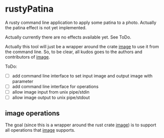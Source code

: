 # rustyPatina

A rusty command line application to apply some patina to a photo.
Actually the patina effect is not yet implemented.

Actually currently there are no effects available yet.
See ToDo.

Actually this tool will just be a wrapper around the crate [image](https://docs.rs/image/latest/image/)
to use it from the command line.
So, to be clear, all kudos goes to the authors and contributors of [image](https://docs.rs/image/latest/image/).

ToDo:

- [ ] add command line interface to set input image and output image with parameter
- [ ] add command line interface for operations
- [ ] allow image input from unix pipe/stdin
- [ ] allow image output to unix pipe/stdout

## image operations

The goal
(since this is a wrapper around the rust crate [image](https://docs.rs/image/latest/image/))
is to support all operations that
[image](https://docs.rs/image/latest/image/)
supports.
